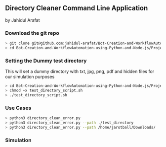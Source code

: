 ## Directory Cleaner Command Line Application
by Jahidul Arafat

### Download the git repo
```bash
> git clone git@github.com:jahidul-arafat/Bot-Creation-and-WorkflowAutomation-using-Python-and-Node.js.git
> cd Bot-Creation-and-WorkflowAutomation-using-Python-and-Node.js/Project_1_Directory_Cleanup_Script
```

### Setting the Dummy test directory
This will set a dummy directory with txt, jpg, png, pdf and hidden files for our simulation purposes
```bash
> cd Bot-Creation-and-WorkflowAutomation-using-Python-and-Node.js/Project_1_Directory_Cleanup_Script
> chmod +x test_directory_script.sh
> ./test_directory_script.sh
```

### Use Cases
```bash
> python3 directory_clean_error.py
> python3 directory_clean_error.py --path ./test_directory
> python3 directory_clean_error.py --path /home/jarotball/Downloads/
```

### Simulation



